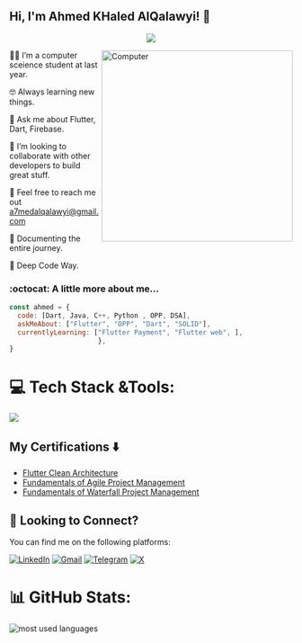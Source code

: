 <h2> Hi, I'm Ahmed KHaled AlQalawyi! 👋</h2>

<!-- Typing SVG by DenverCoder1 - https://github.com/DenverCoder1/readme-typing-svg -->
<p align="center">
  <a href="https://github.com/DenverCoder1/readme-typing-svg"><img src="https://readme-typing-svg.herokuapp.com/?lines=Software%20Engineer;Flutter%20developer📱;Always%20learning%20new%20things&font=Fira%20Code&center=true&width=440&height=45&color=2F81F7&vCenter=true&size=22"></a>
</p> 
<img src="https://github.com/lambiengcode/lambiengcode/blob/main/gif/dash.gif?raw=true" width="340px" align="right" alt="Computer">
<p
 
👨‍🎓 I’m a computer sceience student at last year.

🤓 Always learning new things.

💬 Ask me about Flutter, Dart, Firebase.

🤝 I’m looking to collaborate with other developers to build great stuff.

📧 Feel free to reach me out  a7medalqalawyi@gmail.com

📄 Documenting the entire journey.

🫡 Deep Code Way.
  
### :octocat: A little more about me...  

```javascript
const ahmed = {
  code: [Dart, Java, C++, Python , OPP, DSA],
  askMeAbout: ["Flutter", "OPP", "Dart", "SOLID"],
  currentlyLearning: ["Flutter Payment", "Flutter web", ],
                      },
}
```

# 💻 Tech Stack &Tools:
<div align="left">
  <a href="#">
    <img src="https://skillicons.dev/icons?i=dart,flutter,firebase,cpp,git,java,python,photoshop,xd,figma,vscode,androidstudio,git,github,postman,googlecloud,mysql,sqlite,html,css,opencv,unity,discord&theme=dark" />
  </a>
 
</div>

## My Certifications :arrow_down:

- [Flutter Clean Architecture](https://www.udemy.com/certificate/UC-02ad462a-507e-4e82-9172-fa8c480589ed/)
- [Fundamentals of Agile Project Management](https://www.credly.com/badges/db13905c-33fc-4eed-8cef-c8b598de2c4f)
- [Fundamentals of Waterfall Project Management](https://www.credly.com/badges/66e3b1f6-3904-4516-a0b8-43f2326f7064) 



## 💌 Looking to Connect?

You can find me on the following platforms:

[![LinkedIn](https://img.shields.io/badge/LinkedIn-000000?style=flat&logo=linkedin&logoColor=0077B5)](https://www.linkedin.com/in/ahmed-khaled-alkalawyi-3172a6248/)
[![Gmail](https://img.shields.io/badge/Gmail-000000?flat&logo=gmail&logoColor=FF0000)](a7medalqalawyi@gmail.com)
[![Telegram](https://img.shields.io/badge/Telegram-white?flat&logo=telegram&logoColor=blue)](https://t.me/a7med_khaled_alqalawyi)
[![X](https://img.shields.io/badge/X-000000?style=flat&logo=x&logoColor=white)](https://twitter.com/alkalawyi/)

# 📊 GitHub Stats:

<img align="left" src="https://github-readme-stats.vercel.app/api/top-langs?username=a7medAlqal3awyi&show_icons=true&locale=en&layout=compact&theme=radical" alt="most used languages" />
<br>




